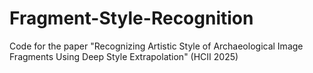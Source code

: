 # Fragment-Style-Recognition
Code for the paper "Recognizing Artistic Style of Archaeological Image Fragments Using Deep Style Extrapolation" (HCII 2025)
